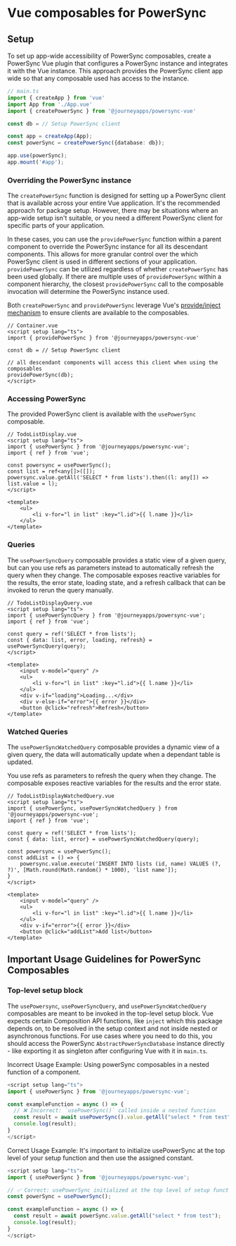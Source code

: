 # Vue composables for PowerSync

## Setup
To set up app-wide accessibility of PowerSync composables, create a PowerSync Vue plugin that configures a PowerSync instance and integrates it with the Vue instance. This approach provides the PowerSync client app wide so that any composable used has access to the instance.

```Typescript
// main.ts
import { createApp } from 'vue'
import App from './App.vue'
import { createPowerSync } from '@journeyapps/powersync-vue'

const db = // Setup PowerSync client

const app = createApp(App);
const powerSync = createPowerSync({database: db});

app.use(powerSync);
app.mount('#app');
```

### Overriding the PowerSync instance
The `createPowerSync` function is designed for setting up a PowerSync client that is available across your entire Vue application. It's the recommended approach for package setup. However, there may be situations where an app-wide setup isn't suitable, or you need a different PowerSync client for specific parts of your application.

In these cases, you can use the `providePowerSync` function within a parent component to override the PowerSync instance for all its descendant components. This allows for more granular control over the which PowerSync client is used in different sections of your application. `providePowerSync` can be utilized regardless of whether `createPowerSync` has been used globally. If there are multiple uses of `providePowerSync` within a component hierarchy, the closest `providePowerSync` call to the composable invocation will determine the PowerSync instance used.

Both `createPowerSync` and `providePowerSync` leverage Vue's [provide/inject mechanism](https://vuejs.org/guide/components/provide-inject) to ensure clients are available to the composables.


```Vue
// Container.vue
<script setup lang="ts">
import { providePowerSync } from '@journeyapps/powersync-vue'

const db = // Setup PowerSync client

// all descendant components will access this client when using the composables
providePowerSync(db);
</script>
```

### Accessing PowerSync

The provided PowerSync client is available with the `usePowerSync` composable.

```Vue
// TodoListDisplay.vue
<script setup lang="ts">
import { usePowerSync } from '@journeyapps/powersync-vue';
import { ref } from 'vue';

const powersync = usePowerSync();
const list = ref<any[]>([]);
powersync.value.getAll('SELECT * from lists').then((l: any[]) => list.value = l);
</script>

<template>
    <ul>
        <li v-for="l in list" :key="l.id">{{ l.name }}</li>
    </ul>
</template>
```

### Queries
The `usePowerSyncQuery` composable provides a static view of a given query, but can you use refs as parameters instead to automatically refresh the query when they change. The composable exposes reactive variables for the results, the error state, loading state, and a refresh callback that can be invoked to rerun the query manually.

```Vue
// TodoListDisplayQuery.vue
<script setup lang="ts">
import { usePowerSyncQuery } from '@journeyapps/powersync-vue';
import { ref } from 'vue';

const query = ref('SELECT * from lists');
const { data: list, error, loading, refresh} = usePowerSyncQuery(query);
</script>

<template>
    <input v-model="query" />
    <ul>
        <li v-for="l in list" :key="l.id">{{ l.name }}</li>
    </ul>
    <div v-if="loading">Loading...</div>
    <div v-else-if="error">{{ error }}</div>
    <button @click="refresh">Refresh</button>
</template>
```

### Watched Queries
The `usePowerSyncWatchedQuery` composable provides a dynamic view of a given query, the data will automatically update when a dependant table is updated. 

You use refs as parameters to refresh the query when they change. The composable exposes reactive variables for the results and the error state.

```Vue
// TodoListDisplayWatchedQuery.vue
<script setup lang="ts">
import { usePowerSync, usePowerSyncWatchedQuery } from '@journeyapps/powersync-vue';
import { ref } from 'vue';

const query = ref('SELECT * from lists');
const { data: list, error} = usePowerSyncWatchedQuery(query);

const powersync = usePowerSync();
const addList = () => {
    powersync.value.execute('INSERT INTO lists (id, name) VALUES (?, ?)', [Math.round(Math.random() * 1000), 'list name']);
}
</script>

<template>
    <input v-model="query" />
    <ul>
        <li v-for="l in list" :key="l.id">{{ l.name }}</li>
    </ul>
    <div v-if="error">{{ error }}</div>
    <button @click="addList">Add list</button>
</template>
```

## Important Usage Guidelines for PowerSync Composables
### Top-level setup block
The `usePowersync`, `usePowerSyncQuery`, and `usePowerSyncWatchedQuery` composables are meant to be invoked in the top-level setup block. Vue expects certain Composition API functions, like `inject` which this package depends on, to be resolved in the setup context and not inside nested or asynchronous functions. For use cases where you need to do this, you should access the PowerSync `AbstractPowerSyncDatabase` instance directly - like exporting it as singleton after configuring Vue with it in `main.ts`.

Incorrect Usage Example:
Using powerSync composables in a nested function of a component.

```typescript
<script setup lang="ts">
import { usePowerSync } from '@journeyapps/powersync-vue';

const exampleFunction = async () => {
  // ❌ Incorrect: `usePowerSync()` called inside a nested function
  const result = await usePowerSync().value.getAll("select * from test");
  console.log(result);
}
</script>
```

Correct Usage Example:
It's important to initialize usePowerSync at the top level of your setup function and then use the assigned constant.

```typescript
<script setup lang="ts">
import { usePowerSync } from '@journeyapps/powersync-vue';

// ✅ Correct: usePowerSync initialized at the top level of setup function and used as a variable.
const powerSync = usePowerSync();

const exampleFunction = async () => {
  const result = await powerSync.value.getAll("select * from test");
  console.log(result);
}
</script>
```
